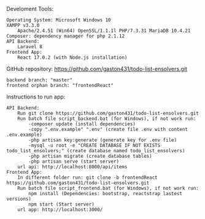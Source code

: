 Develoment Tools:

	Operating System: Microsoft Windows 10
	XAMPP v3.3.0
		Apache/2.4.51 (Win64) OpenSSL/1.1.1l PHP/7.3.31 MariaDB 10.4.21
	Composer: dependency manager for php 2.1.12 
	API Backend:
		Laravel 8
	Frontend App:
		React 17.0.2 (with Node.js installation)

GitHub repository: https://github.com/gaston431/todo-list-ensolvers.git

	backend branch: "master"
	frontend orphan branch: "frontendReact"

Instructions to run app:

	API Backend:
		Run git clone https://github.com/gaston431/todo-list-ensolvers.git
		Run batch file script_backend.bat (for Windows), if not work run:
			-composer update (install dependencies)
			-copy ".env.example" ".env" (create file .env with content .env.example)
			-php artisan key:generate (generate key for .env file)
			-mysql -u root -e "CREATE DATABASE IF NOT EXISTS todo_list_ensolvers;" (create database named todo_list_ensolvers)
			-php artisan migrate (create database tables)
			-php artisan serve (start server)
		url api: http://localhost:8000/api/items
	Frontend App:
		In different folder run: git clone -b frontendReact https://github.com/gaston431/todo-list-ensolvers.git
		Run batch file script_frontend.bat (for Windows), if not work run:
			npm install (Dependencies: bootstrap, reactstrap lastest versions)
			npm start (Start server)
		url app: http://localhost:3000/